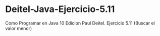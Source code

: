 # Deitel-Java-Ejercicio-5.11
Como Programar en Java 10 Edicion Paul Deitel. Ejercicio 5.11 (Buscar el valor menor)

